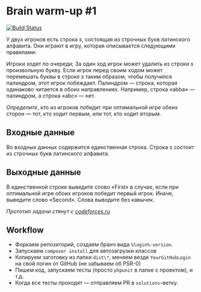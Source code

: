 Brain warm-up #1
===============

[![Build Status](https://travis-ci.org/stfalcon-studio/brain-warm-up_v1-game.png?branch=fluxuator-solution)](https://travis-ci.org/stfalcon-studio/brain-warm-up_v1-game)

У двух игроков есть строка *s*, состоящая из строчных букв латинского алфавита. Они играют в игру, которая описывается следующими правилами:

Игроки ходят по очереди; За один ход игрок может удалить из строки *s* произвольную букву.
Если игрок перед своим ходом может перемешать буквы в строке *s* таким образом, чтобы получился палиндром, этот игрок побеждает. Палиндром — строка, которая одинаково читается в обоих направлениях. Например, строка «abba» — палиндром, а строка «abc» — нет.

*Определите*, кто из игроков победит при оптимальной игре обеих сторон — тот, кто ходит первым, или тот, кто ходит вторым.

## Входные данные
Во входных данных содержится единственная строка. Строка *s* состоит из строчных букв латинского алфавита.

## Выходные данные
В единственной строке выведите слово «First» в случае, если при оптимальной игре обоих игроков победит первый игрок. Иначе, выведите слово «Second». Слова выводите без кавычек.

_Прототип задачи стянут с [codeforces.ru](http://codeforces.ru)_

## Workflow

- Форкаем репозиторий, создаем бранч вида `%login%-version`.
- Запускаем `composer install` для автозагрузки классов
- Копируем заготовку из папки `dist\*`, меняем везде `YourGitHubLogin` на свой логин от GitHub (не забываем об PSR-0)
- Пишем код, запускаем тесты (просто `phpunit` в папке с проектом), и т.д.
- Когда все тесты проходят — отправляем PR в `solutions`-ветку.
